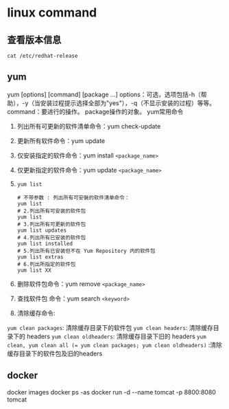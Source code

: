 # linux command

## 查看版本信息

`cat /etc/redhat-release`

## yum

yum [options] [command] [package ...]
options：可选，选项包括-h（帮助），-y（当安装过程提示选择全部为"yes"），-q（不显示安装的过程）等等。
command：要进行的操作。
package操作的对象。
yum常用命令

1. 列出所有可更新的软件清单命令：yum check-update
2. 更新所有软件命令：yum update
3. 仅安装指定的软件命令：yum install `<package_name>`
4. 仅更新指定的软件命令：yum update `<package_name>`
5. `yum list`

   ```shell
   # 不带参数 : 列出所有可安裝的软件清单命令：
   yum list
   # 2.列出所有可安装的软件包
   yum list
   # 3.列出所有可更新的软件包
   yum list updates
   # 4.列出所有已安装的软件包
   yum list installed
   # 5.列出所有已安装但不在 Yum Repository 内的软件包
   yum list extras
   # 6.列出所指定的软件包
   yum list XX
   ```

6. 删除软件包命令：yum remove `<package_name>`
7. 查找软件包 命令：yum search `<keyword>`
8. 清除缓存命令:

`yum clean packages`: 清除缓存目录下的软件包
`yum clean headers`: 清除缓存目录下的 headers
`yum clean oldheaders`: 清除缓存目录下旧的 headers
`yum clean, yum clean all (= yum clean packages; yum clean oldheaders)` :清除缓存目录下的软件包及旧的headers

## docker

docker images
docker ps -as
docker run -d --name tomcat -p 8800:8080 tomcat
